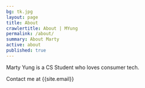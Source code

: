 ```yaml
---
bg: tk.jpg
layout: page
title: About
crawlertitle: About | MYung
permalink: /about/
summary: About Marty
active: about
published: true
---
```


Marty Yung is a CS Student who loves consumer tech.

Contact me at {{site.email}}
